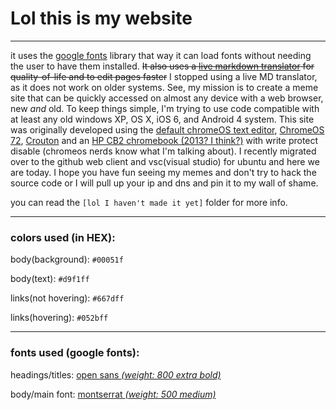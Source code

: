 # Lol this is my website


---
it uses the [google fonts](https://fonts.google.com "google fonts this way") library that way it can load fonts without needing the user to have them installed. ~~It also uses a [live markdown translator](https://md-block.verou.me/ "its called 'md-block'. We stopped using it because it doesnt work on older devices.") for quality-of-life and to edit pages faster~~ I stopped using a live MD translator, as it does not work on older systems. See, my mission is to create a meme site that can be quickly accessed on almost any device with a web browser, new *and* old. To keep things simple, I'm trying to use code compatible with at least any old windows XP, OS X, iOS 6, and Android 4 system. This site was originally developed using the [default chromeOS text editor](https://github.com/GoogleChromeLabs/text-app "You've been banished to the google chrome text app repo"), [ChromeOS 72](https://chromereleases.googleblog.com/2019/02/stable-channel-update-for-chrome-os.html "Get google blogged"), [Crouton](https://github.com/dnschneid/crouton "Look, a dead Linux on chromebooks thing!") and an [HP CB2 chromebook (2013? I think?)](https://www.google.com/url?sa=t&source=web&rct=j&opi=89978449&url=https://www.amazon.com/HP-Chromebook-11-1101-White-Blue/dp/B00FJXVRM8&ved=2ahUKEwj3ncH9puCEAxUVLtAFHVxTAYoQFnoECDQQAQ&usg=AOvVaw1L2ER1v4WkBOxi9Rbm-joW "amazon page for the dead thing") with write protect disable (chromeos nerds know what I'm talking about). I recently migrated over to the github web client and vsc(visual studio) for ubuntu and here we are today. I hope you have fun seeing my memes and don't try to hack the source code or I will pull up your ip and dns and pin it to my wall of shame.

you can read the `[lol I haven't made it yet]` folder for more info.

---
### colors used (in HEX):
body(background): `#00051f`

body(text): `#d9f1ff`

links(not hovering): `#667dff`

links(hovering): `#052bff`  

---
### fonts used (google fonts):
headings/titles: [open sans *(weight: 800 extra bold)*](https://fonts.google.com/specimen/Open+Sans)  

body/main font: [montserrat *(weight: 500 medium)*](https://fonts.google.com/specimen/Montserrat)  
